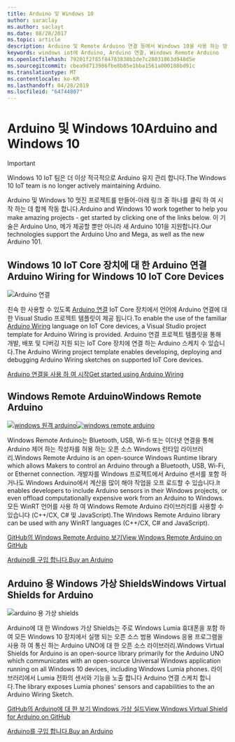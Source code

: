 ```yaml
---
title: Arduino 및 Windows 10
author: saraclay
ms.author: saclayt
ms.date: 08/28/2017
ms.topic: article
description: Arduino 및 Remote Arduino 연결 등에서 Windows 10을 사용 하는 방법에 알아봅니다.
keywords: windows iot에 Arduino, Arduino 연결, Windows Remote Arduino
ms.openlocfilehash: 79201f2f85f84783838b1de7c28031863d948d5e
ms.sourcegitcommit: cbea9d713986fbe8b85e1bba1561a000188bd91c
ms.translationtype: MT
ms.contentlocale: ko-KR
ms.lasthandoff: 04/28/2019
ms.locfileid: "64744807"
---
```

# <a name="arduino-and-windows-10"></a><span data-ttu-id="438be-104">Arduino 및 Windows 10</span><span class="sxs-lookup"><span data-stu-id="438be-104">Arduino and Windows 10</span></span>

> [!IMPORTANT]
> <span data-ttu-id="438be-105">Windows 10 IoT 팀은 더 이상 적극적으로 Arduino 유지 관리 합니다.</span><span class="sxs-lookup"><span data-stu-id="438be-105">The Windows 10 IoT team is no longer actively maintaining Arduino.</span></span>

<span data-ttu-id="438be-106">Arduino 및 Windows 10 멋진 프로젝트를 만들어-아래 링크 중 하나를 클릭 하 여 시작 하는 데 함께 작동 합니다.</span><span class="sxs-lookup"><span data-stu-id="438be-106">Arduino and Windows 10 work together to help you make amazing projects - get started by clicking one of the links below.</span></span> <span data-ttu-id="438be-107">이 기술은 Arduino Uno, 메가 제공할 뿐만 아니라 새 Arduino 101을 지원합니다.</span><span class="sxs-lookup"><span data-stu-id="438be-107">Our technologies support the Arduino Uno and Mega, as well as the new Arduino 101.</span></span>

## <a name="arduino-wiring-for-windows-10-iot-core-devices"></a><span data-ttu-id="438be-108">Windows 10 IoT Core 장치에 대 한 Arduino 연결</span><span class="sxs-lookup"><span data-stu-id="438be-108">Arduino Wiring for Windows 10 IoT Core Devices</span></span>

![Arduino 연결](../media/ArduinoAndWindows10/Lighning_0.png)

<span data-ttu-id="438be-110">친숙 한 사용할 수 있도록 [Arduino 연결](https://www.arduino.cc/en/Reference/HomePage) IoT Core 장치에서 언어에 Arduino 연결에 대 한 Visual Studio 프로젝트 템플릿이 제공 됩니다.</span><span class="sxs-lookup"><span data-stu-id="438be-110">To enable the use of the familiar [Arduino Wiring](https://www.arduino.cc/en/Reference/HomePage) language on IoT Core devices, a Visual Studio project template for Arduino Wiring is provided.</span></span> <span data-ttu-id="438be-111">Arduino 연결 프로젝트 템플릿을 통해 개발, 배포 및 디버깅 지원 되는 IoT Core 장치에 연결 하는 Arduino 스케치 수 있습니다.</span><span class="sxs-lookup"><span data-stu-id="438be-111">The Arduino Wiring project template enables developing, deploying and debugging Arduino Wiring sketches on supported IoT Core devices.</span></span>
    
[<span data-ttu-id="438be-112">Arduino 연결을 사용 하 여 시작</span><span class="sxs-lookup"><span data-stu-id="438be-112">Get started using Arduino Wiring</span></span>](ArduinoWiring.md)   

## <a name="windows-remote-arduino"></a><span data-ttu-id="438be-113">Windows Remote Arduino</span><span class="sxs-lookup"><span data-stu-id="438be-113">Windows Remote Arduino</span></span>

<span data-ttu-id="438be-114">[![windows 원격 arduino](../media/ArduinoAndWindows10/WindowsPhone_0.png)](https://github.com/ms-iot/remote-wiring)</span><span class="sxs-lookup"><span data-stu-id="438be-114">[![windows remote arduino](../media/ArduinoAndWindows10/WindowsPhone_0.png)](https://github.com/ms-iot/remote-wiring)</span></span>

<span data-ttu-id="438be-115">Windows Remote Arduino는 Bluetooth, USB, Wi-fi 또는 이더넷 연결을 통해 Arduino 제어 하는 작성자를 허용 하는 오픈 소스 Windows 런타임 라이브러리.</span><span class="sxs-lookup"><span data-stu-id="438be-115">Windows Remote Arduino is an open-source Windows Runtime library which allows Makers to control an Arduino through a Bluetooth, USB, Wi-Fi, or Ethernet connection.</span></span> <span data-ttu-id="438be-116">개발자를 Windows 프로젝트에서 Arduino 센서를 포함 하거나도 Windows Arduino에서 계산을 많이 해야 작업을 오프 로드할 수 있습니다.</span><span class="sxs-lookup"><span data-stu-id="438be-116">It enables developers to include Arduino sensors in their Windows projects, or even offload computationally expensive work from an Arduino to Windows.</span></span> <span data-ttu-id="438be-117">모든 WinRT 언어를 사용 하 여 Windows Remote Arduino 라이브러리를 사용할 수 있습니다 (C++/CX, C# 및 JavaScript).</span><span class="sxs-lookup"><span data-stu-id="438be-117">The Windows Remote Arduino library can be used with any WinRT languages (C++/CX, C# and JavaScript).</span></span>

[<span data-ttu-id="438be-118">GitHub의 Windows Remote Arduino 보기</span><span class="sxs-lookup"><span data-stu-id="438be-118">View Windows Remote Arduino on GitHub</span></span>](https://github.com/ms-iot/remote-wiring)

[<span data-ttu-id="438be-119">Arduino를 구입 합니다.</span><span class="sxs-lookup"><span data-stu-id="438be-119">Buy an Arduino</span></span>](http://store-usa.arduino.cc/)
</div>
</div>

## <a name="windows-virtual-shields-for-arduino"></a><span data-ttu-id="438be-120">Arduino 용 Windows 가상 Shields</span><span class="sxs-lookup"><span data-stu-id="438be-120">Windows Virtual Shields for Arduino</span></span>

![arduino 용 가상 shields](../media/ArduinoAndWindows10/Arduino_1.png)

<span data-ttu-id="438be-122">Arduino에 대 한 Windows 가상 Shields는 주로 Windows Lumia 휴대폰을 포함 하 여 모든 Windows 10 장치에서 실행 되는 오픈 소스 범용 Windows 응용 프로그램을 사용 하 여 통신 하는 Arduino UNO에 대 한 오픈 소스 라이브러리.</span><span class="sxs-lookup"><span data-stu-id="438be-122">Windows Virtual Shields for Arduino is an open-source library primarily for the Arduino UNO which communicates with an open-source Universal Windows application running on all Windows 10 devices, including Windows Lumia phones.</span></span> <span data-ttu-id="438be-123">라이브러리에서 Lumia 전화의 센서와 기능을 노출 합니다 Arduino 연결 스케치 합니다.</span><span class="sxs-lookup"><span data-stu-id="438be-123">The library exposes Lumia phones' sensors and capabilities to the an Arduino Wiring Sketch.</span></span>

[<span data-ttu-id="438be-124">GitHub의 Arduino에 대 한 보기 Windows 가상 실드</span><span class="sxs-lookup"><span data-stu-id="438be-124">View Windows Virtual Shield for Arduino on GitHub</span></span>](https://github.com/ms-iot/virtual-shields-arduino)

[<span data-ttu-id="438be-125">Arduino를 구입 합니다.</span><span class="sxs-lookup"><span data-stu-id="438be-125">Buy an Arduino</span></span>](http://store-usa.arduino.cc/)
</div>
</div>
